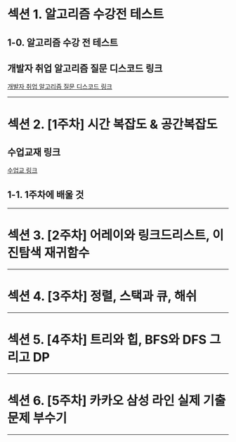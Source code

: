 # 섹션 1. 알고리즘 수강전 테스트
## 1-0. 알고리즘 수강 전 테스트
## 개발자 취업 알고리즘 질문 디스코드 링크
[개발자 취업 알고리즘 질문 디스코드 링크]()
****
# 섹션 2. [1주차] 시간 복잡도 & 공간복잡도
## 수업교재 링크
[수업교 링크](https://fern-freeze-290.notion.site/38-2024-3c6c9b4b2ccd4250b649762e12fc64e0)
## 1-1. 1주차에 배울 것

****
# 섹션 3. [2주차] 어레이와 링크드리스트, 이진탐색 재귀함수

****
# 섹션 4. [3주차] 정렬, 스택과 큐, 해쉬

****
# 섹션 5. [4주차] 트리와 힙, BFS와 DFS 그리고 DP

****
# 섹션 6. [5주차] 카카오 삼성 라인 실제 기출 문제 부수기

****
